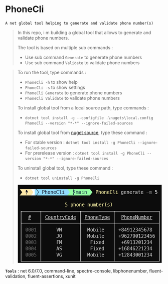 # PhoneCli
```
A net global tool helping to generate and validate phone number(s)
```

> In this repo, i m building a global tool that allows to generate and validate phone numbers.
>
> The tool is based on multiple sub commands :
> - Use sub command `Generate` to generate phone numbers
> - Use sub command `Validate` to validate phone numbers

>
> To run the tool, type commands :
> - `PhoneCli -h` to show help
> - `PhoneCli -s` to show settings
> - `PhoneCli Generate` to generate phone numbers
> - `PhoneCli Validate` to validate phone numbers
>
>
> To install global tool from a local source path, type commands :
> - `dotnet tool install -g --configfile .\nugets\local.config PhoneCli --version "*-*" --ignore-failed-sources`
>
> To install global tool from [nuget source](https://www.nuget.org/packages/PhoneCli), type these command :
> - For stable version : `dotnet tool install -g PhoneCli --ignore-failed-sources`
> - For prerelease version : `dotnet tool install -g PhoneCli --version "*-*" --ignore-failed-sources`
>
> To uninstall global tool, type these command :
> - `dotnet tool uninstall -g PhoneCli`
>
> ![PhoneCli](Screenshots/PhoneCli.png)
>

**`Tools`** : net 6.0/7.0, command-line, spectre-console, libphonenumber, fluent-validation, fluent-assertions, xunit